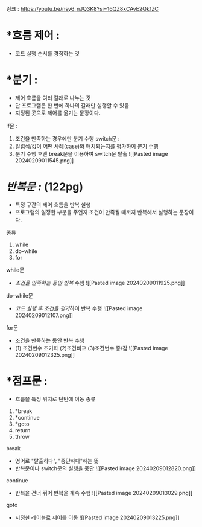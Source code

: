 링크 :  https://youtu.be/nsy6_nJQ3K8?si=16QZ8xCAvE2Qk1ZC

# *흐름 제어 : 
- 코드 실행 순서를 경정하는 것

# *분기 :
- 제어 흐름을 여러 갈래로 나누는 것
- 단 프로그램은 한 번에 하나의 갈래만 실행할 수 있음
- 지정된 곳으로 제어를 옮기는 문장이다.

if문 :
1. 조건을 만족하는 경우에만 분기 수행
switch문 : 
1. 일렵식/값이 어떤 사례(case)와 매치되는지를 평가하여 분기 수행
2. 분기 수행 후엔 break문을 이용하여 switch문 탈출
![[Pasted image 20240209011545.png]]

# *반복문 :*  (122pg)
- 특정 구간의 제어 흐름을 반복 실행
- 프로그램의 일정한 부분을 주언지 조건이 만족될 때까지 반복해서 실행하는 문장이다.

종류
1. while
2. do-while
3. for

while문 
- *조건을 만족하는 동안 반복* 수행
![[Pasted image 20240209011925.png]]

do-while문
- *코드 실행 후 조건을 평가*하여 반복 수행
![[Pasted image 20240209012107.png]]


for문
- 조건을 만족하는 동안 반복 수행
- (1) 조건변수 초기화 (2)조건비교 (3)조건변수 증/감
![[Pasted image 20240209012325.png]]

# *점프문 : 
- 흐름을 특정 위치로 단번에 이동
종류
1. *break
2. *continue
3. *goto
4. return
5. throw

break
- 영어로 "탈출하다",  "중단하다"하는 뜻
- 반복문이나 switch문의 실행을 중단
![[Pasted image 20240209012820.png]]

continue
- 반복을 건너 뛰어 반복을 계속 수행
![[Pasted image 20240209013029.png]]

goto
- 지정한 레이블로 제어를 이동
![[Pasted image 20240209013225.png]]
